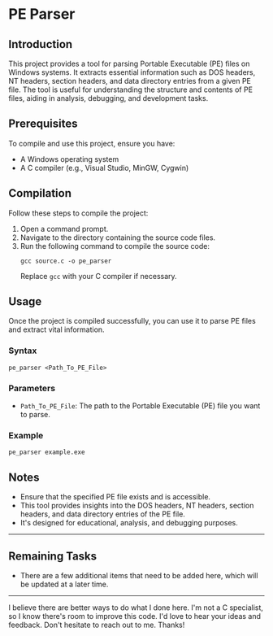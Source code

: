# PE Parser

## Introduction
This project provides a tool for parsing Portable Executable (PE) files on Windows systems. It extracts essential information such as DOS headers, NT headers, section headers, and data directory entries from a given PE file. The tool is useful for understanding the structure and contents of PE files, aiding in analysis, debugging, and development tasks.

## Prerequisites
To compile and use this project, ensure you have:
- A Windows operating system
- A C compiler (e.g., Visual Studio, MinGW, Cygwin)

## Compilation
Follow these steps to compile the project:
1. Open a command prompt.
2. Navigate to the directory containing the source code files.
3. Run the following command to compile the source code:
    ```
    gcc source.c -o pe_parser
    ```
    Replace `gcc` with your C compiler if necessary.

## Usage
Once the project is compiled successfully, you can use it to parse PE files and extract vital information.

### Syntax
```
pe_parser <Path_To_PE_File>
```

### Parameters
- `Path_To_PE_File`: The path to the Portable Executable (PE) file you want to parse.

### Example
```
pe_parser example.exe
```

## Notes
- Ensure that the specified PE file exists and is accessible.
- This tool provides insights into the DOS headers, NT headers, section headers, and data directory entries of the PE file.
- It's designed for educational, analysis, and debugging purposes.
---

## Remaining Tasks

- There are a few additional items that need to be added here, which will be updated at a later time.

--- 

I believe there are better ways to do what I done here. I'm not a C specialist, so I know there's room to improve this code. I'd love to hear your ideas and feedback. 
Don't hesitate to reach out to me. Thanks!


